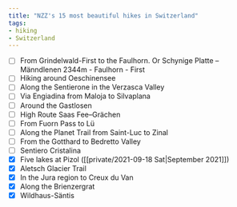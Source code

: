 ```yaml
---
title: "NZZ's 15 most beautiful hikes in Switzerland"
tags:
- hiking
- Switzerland
---
```


- [ ] From Grindelwald-First to the Faulhorn. Or Schynige Platte – Männdlenen 2344m - Faulhorn - First
- [ ] Hiking around Oeschinensee
- [ ] Along the Sentierone in the Verzasca Valley
- [ ] Via Engiadina from Maloja to Silvaplana
- [ ] Around the Gastlosen
- [ ] High Route Saas Fee–Grächen
- [ ] From Fuorn Pass to Lü
- [ ] Along the Planet Trail from Saint-Luc to Zinal
- [ ] From the Gotthard to Bedretto Valley
- [ ] Sentiero Cristalina
- [x] Five lakes at Pizol ([[private/2021-09-18 Sat|September 2021]])
- [x] Aletsch Glacier Trail
- [x] In the Jura region to Creux du Van
- [x] Along the Brienzergrat
- [x] Wildhaus-Säntis
